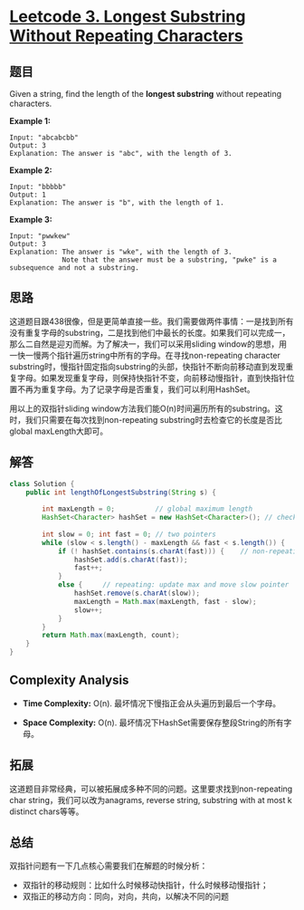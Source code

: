 # [Leetcode 3. Longest Substring Without Repeating Characters](https://leetcode.com/problems/longest-substring-without-repeating-characters/)

## 题目

Given a string, find the length of the **longest substring** without repeating characters.

**Example 1:**
```
Input: "abcabcbb"
Output: 3 
Explanation: The answer is "abc", with the length of 3. 
```
**Example 2:**
```
Input: "bbbbb"
Output: 1
Explanation: The answer is "b", with the length of 1.
```
**Example 3:**
```
Input: "pwwkew"
Output: 3
Explanation: The answer is "wke", with the length of 3. 
             Note that the answer must be a substring, "pwke" is a subsequence and not a substring.
```

## 思路

这道题目跟438很像，但是更简单直接一些。我们需要做两件事情：一是找到所有没有重复字母的substring，二是找到他们中最长的长度。如果我们可以完成一，那么二自然是迎刃而解。为了解决一，我们可以采用sliding window的思想，用一快一慢两个指针遍历string中所有的字母。在寻找non-repeating character substring时，慢指针固定指向substring的头部，快指针不断向前移动直到发现重复字母。如果发现重复字母，则保持快指针不变，向前移动慢指针，直到快指针位置不再为重复字母。为了记录字母是否重复，我们可以利用HashSet。

用以上的双指针sliding window方法我们能O(n)时间遍历所有的substring。这时，我们只需要在每次找到non-repeating substring时去检查它的长度是否比global maxLength大即可。

## 解答
```java
class Solution {
    public int lengthOfLongestSubstring(String s) {
        
        int maxLength = 0;          // global maximum length
        HashSet<Character> hashSet = new HashSet<Character>(); // check the reapting chars
        
        int slow = 0; int fast = 0; // two pointers
        while (slow < s.length() - maxLength && fast < s.length()) {
            if (! hashSet.contains(s.charAt(fast))) {    // non-repeating: move fast forward
                hashSet.add(s.charAt(fast));
                fast++;
            }
            else {     // repeating: update max and move slow pointer
                hashSet.remove(s.charAt(slow));
                maxLength = Math.max(maxLength, fast - slow);
                slow++;
            }
        }
        return Math.max(maxLength, count);
    }
}
```

## Complexity Analysis

- **Time Complexity:** O(n). 最坏情况下慢指正会从头遍历到最后一个字母。

- **Space Complexity:** O(n). 最坏情况下HashSet需要保存整段String的所有字母。

## 拓展

这道题目非常经典，可以被拓展成多种不同的问题。这里要求找到non-repeating char string，我们可以改为anagrams, reverse string, substring with at most k distinct chars等等。

## 总结

双指针问题有一下几点核心需要我们在解题的时候分析：
- 双指针的移动规则：比如什么时候移动快指针，什么时候移动慢指针；
- 双指正的移动方向：同向，对向，共向，以解决不同的问题
